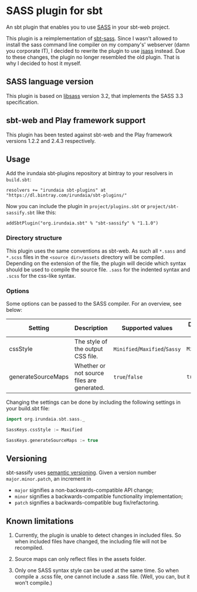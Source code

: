 # SASS plugin for sbt

An sbt plugin that enables you to use [SASS](http://sass-lang.com/) in your sbt-web
project.

This plugin is a reimplementation of [sbt-sass](https://github.com/ShaggyYeti/sbt-sass).
Since I wasn't allowed to install the sass command line compiler on my company's' webserver (damn you corporate IT),
I decided to rewrite the plugin to use [jsass](https://github.com/bit3/jsass) instead. Due to these changes, the plugin
no longer resembled the old plugin. That is why I decided to host it myself.

## SASS language version
This plugin is based on [libsass](https://github.com/sass/libsass) version 3.2, that implements the SASS 3.3 specification.

## sbt-web and Play framework support

This plugin has been tested against sbt-web and the Play framework versions 1.2.2 and 2.4.3 respectively.

## Usage

Add the irundaia sbt-plugins repository at bintray to your resolvers in `build.sbt`:

    resolvers += "irundaia sbt-plugins" at "https://dl.bintray.com/irundaia/sbt-plugins/"

Now you can include the plugin in `project/plugins.sbt` or `project/sbt-sassify.sbt` like this:

    addSbtPlugin("org.irundaia.sbt" % "sbt-sassify" % "1.1.0")

### Directory structure

This plugin uses the same conventions as sbt-web. As such all `*.sass` and `*.scss` files in the `<source dir>/assets`
directory will be compiled. Depending on the extension of the file, the plugin will decide which syntax should be used
to compile the source file. `.sass` for the indented syntax and `.scss` for the css-like syntax.

### Options

Some options can be passed to the SASS compiler. For an overview, see below:

| Setting            | Description                                | Supported values              | Default value |
|--------------------|--------------------------------------------|-------------------------------|---------------|
| cssStyle           | The style of the output CSS file.          | `Minified`/`Maxified`/`Sassy` | `Minified`    |
| generateSourceMaps | Whether or not source files are generated. | `true`/`false`                | `true`        |

Changing the settings can be done by including the following settings in your build.sbt file:

```scala
import org.irundaia.sbt.sass._

SassKeys.cssStyle := Maxified

SassKeys.generateSourceMaps := true
```

## Versioning
sbt-sassify uses [semantic versioning](http://semver.org). Given a version number `major.minor.patch`, an increment in

- `major` signifies a non-backwards-compatible API change;
- `minor` signifies a backwards-compatible functionality implementation;
- `patch` signifies a backwards-compatible bug fix/refactoring.

## Known limitations

1. Currently, the plugin is unable to detect changes in included files. So when included files have changed, the
including file will not be recompiled.

2. Source maps can only reflect files in the assets folder.

3. Only one SASS syntax style can be used at the same time. So when compile a .scss file, one cannot include a .sass
  file. (Well, you can, but it won't compile.)
